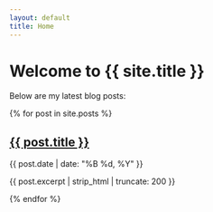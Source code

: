 ```yaml
---
layout: default
title: Home
---
```

# Welcome to {{ site.title }}

Below are my latest blog posts:

{% for post in site.posts %}
  <article>
    <h2><a href="{{ post.url | relative_url }}">{{ post.title }}</a></h2>
    <p class="post-meta">{{ post.date | date: "%B %d, %Y" }}</p>
    <p>{{ post.excerpt | strip_html | truncate: 200 }}</p>
  </article>
{% endfor %}
